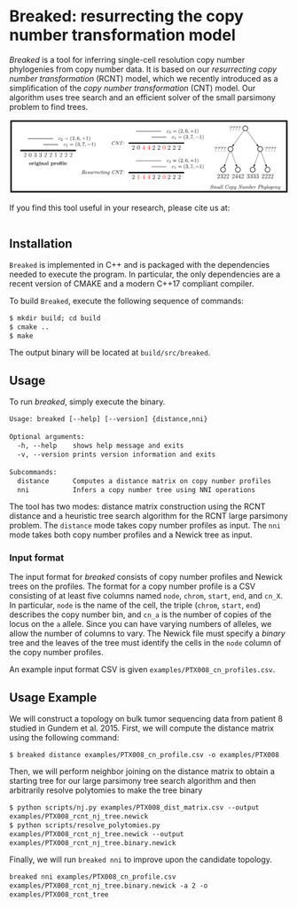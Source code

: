 # Breaked: resurrecting the copy number transformation model

*Breaked* is a tool for inferring single-cell resolution copy number
phylogenies from copy number data. It is based on our *resurrecting
copy number transformation* (RCNT) model, which we recently introduced
as a simplification of the *copy number transformation* (CNT) model.
Our algorithm uses tree search and an efficient solver of the small
parsimony problem to find trees.

![overview](docs/overview.png)

If you find this tool useful in your research, please cite us at:
```
```

## Installation

`Breaked` is implemented in C++ and is packaged with the dependencies
needed to execute the program. In particular, the only dependencies are
a recent version of CMAKE and a modern C++17 compliant compiler.

To build `Breaked`, execute the following sequence of commands:
```
$ mkdir build; cd build
$ cmake ..
$ make
```
The output binary will be located at `build/src/breaked`.

## Usage

To run *breaked*, simply execute the binary. 
```
Usage: breaked [--help] [--version] {distance,nni}

Optional arguments:
  -h, --help   	shows help message and exits 
  -v, --version	prints version information and exits 

Subcommands:
  distance      Computes a distance matrix on copy number profiles
  nni           Infers a copy number tree using NNI operations
```

The tool has two modes: distance matrix construction using the RCNT
distance and a heuristic tree search algorithm for the RCNT large
parsimony problem. The `distance` mode takes copy number profiles as
input. The `nni` mode takes both copy number profiles and a Newick
tree as input.

### Input format

The input format for *breaked* consists of copy number profiles and
Newick trees on the profiles. The format for a copy number profile is
a CSV consisting of at least five columns named `node`, `chrom`,
`start`, `end`, and `cn_X`.  In particular, `node` is the name of the
cell, the triple (`chrom`, `start`, `end`) describes the copy number
bin, and `cn_a` is the number of copies of the locus on the `a`
allele. Since you can have varying numbers of alleles, we allow the
number of columns to vary. The Newick file must specify a *binary*
tree and the leaves of the tree must identify the cells in the `node`
column of the copy number profiles.

An example input format CSV is given
`examples/PTX008_cn_profiles.csv`.

## Usage Example

We will construct a topology on bulk tumor sequencing data from
patient 8 studied in Gundem et al. 2015. First, we will
compute the distance matrix using the following command:
```
$ breaked distance examples/PTX008_cn_profile.csv -o examples/PTX008
```

Then, we will perform neighbor joining on the distance matrix to
obtain a starting tree for our large parsimony tree search algorithm and then
arbitrarily resolve polytomies to make the tree binary
```
$ python scripts/nj.py examples/PTX008_dist_matrix.csv --output examples/PTX008_rcnt_nj_tree.newick
$ python scripts/resolve_polytomies.py examples/PTX008_rcnt_nj_tree.newick --output examples/PTX008_rcnt_nj_tree.binary.newick

```

Finally, we will run `breaked nni` to improve upon the candidate
topology.

```
breaked nni examples/PTX008_cn_profile.csv examples/PTX008_rcnt_nj_tree.binary.newick -a 2 -o examples/PTX008_rcnt_tree
```
